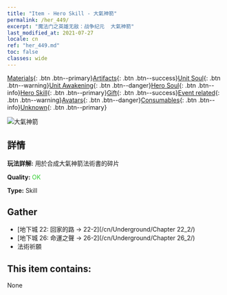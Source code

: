 ```yaml
---
title: "Item - Hero Skill - 大氣神箭"
permalink: /her_449/
excerpt: "魔法门之英雄无敌：战争纪元  大氣神箭"
last_modified_at: 2021-07-27
locale: cn
ref: "her_449.md"
toc: false
classes: wide
---
```

 [Materials](/ItemsCN/){: .btn .btn--primary}[Artifacts](/ItemsCN/Artifacts/){: .btn .btn--success}[Unit Soul](/ItemsCN/UnitSoul/){: .btn .btn--warning}[Unit Awakening](/ItemsCN/UnitAwakening/){: .btn .btn--danger}[Hero Soul](/ItemsCN/HeroSoul/){: .btn .btn--info}[Hero Skill](/ItemsCN/HeroSkill/){: .btn .btn--primary}[Gift](/ItemsCN/Gift/){: .btn .btn--success}[Event related](/ItemsCN/Events/){: .btn .btn--warning}[Avatars](/ItemsCN/Avatars/){: .btn .btn--danger}[Consumables](/ItemsCN/Consumables/){: .btn .btn--info}[Unknown](/ItemsCN/Unknown/){: .btn .btn--primary}

 ![大氣神箭](/images/t/ps_daqishenjian.png)

## 詳情
 **玩法詳解:** 用於合成大氣神箭法術書的碎片

 **Quality:** <span style="color: #32CD32">OK</span>

 **Type:** Skill

## Gather

*    [地下城 22: 回家的路 -> 22-2](/cn/Underground/Chapter 22_2/) 
*    [地下城 26: 命運之聲 -> 26-2](/cn/Underground/Chapter 26_2/) 
*    法術祈願 

## This item contains:

  None

